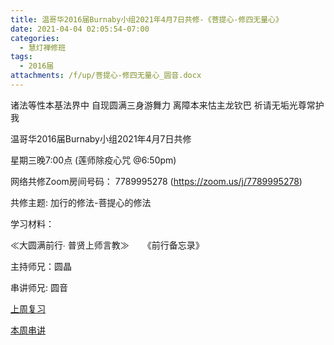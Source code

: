 ```yaml
---
title: 温哥华2016届Burnaby小组2021年4月7日共修-《菩提心-修四无量心》
date: 2021-04-04 02:05:54-07:00
categories:
  - 慧灯禅修班
tags:
  - 2016届
attachments: /f/up/菩提心-修四无量心_圆音.docx
---
```

诸法等性本基法界中 自现圆满三身游舞力 离障本来怙主龙钦巴 祈请无垢光尊常护我

温哥华2016届Burnaby小组2021年4月7日共修 

星期三晚7:00点 (莲师除疫心咒 @6:50pm)

网络共修Zoom房间号码： 7789995278 (<https://zoom.us/j/7789995278>)

共修主题: 加行的修法-菩提心的修法


学习材料：

≪大圆满前行∙ 普贤上师言教≫ 　
《前行备忘录》


主持师兄：圆晶

串讲师兄: 圆音

[上周复习](http://huidengchanxiu.net/hdv/f/up/菩提心修法串讲2_henry.xlsx)

[本周串讲](http://huidengchanxiu.net/hdv/f/up/菩提心-修四无量心_圆音.docx)
